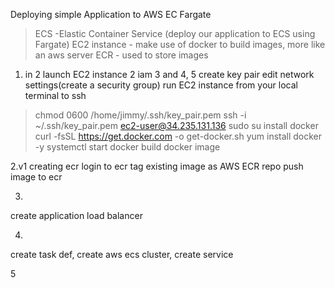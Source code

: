Deploying simple Application to AWS EC Fargate
>ECS -Elastic Container Service (deploy our application to ECS using Fargate)
>EC2 instance - make use of docker to build images, more like an aws server
>ECR - used to store images

1. in 2
launch EC2 instance 2 iam 3 and 4, 5
 create key pair
 edit network settings(create a security group)
 run EC2 instance from your local terminal
 to ssh 
 >chmod 0600 /home/jimmy/.ssh/key_pair.pem
 >ssh -i ~/.ssh/key_pair.pem ec2-user@34.235.131.136
 >sudo su
install docker
 curl -fsSL https://get.docker.com -o get-docker.sh
 >yum install docker -y
 >systemctl start docker
build docker image

2.v1
creating ecr
login to ecr
tag existing image as AWS ECR repo
push image to ecr

3.
create application load balancer

4.
create task def, create aws ecs cluster, create service

5